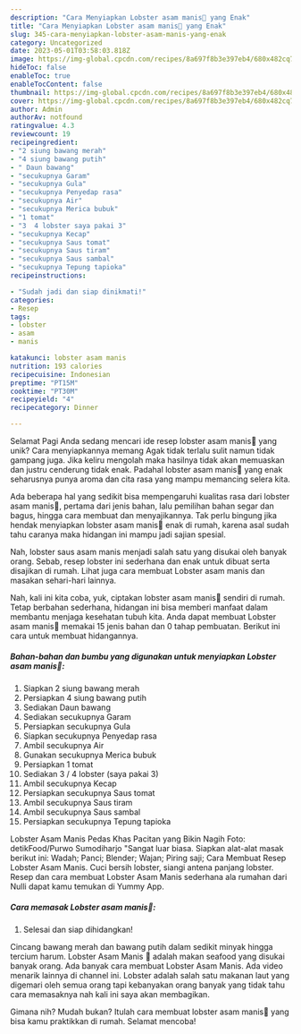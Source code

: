 ```yaml
---
description: "Cara Menyiapkan Lobster asam manis🦐 yang Enak"
title: "Cara Menyiapkan Lobster asam manis🦐 yang Enak"
slug: 345-cara-menyiapkan-lobster-asam-manis-yang-enak
category: Uncategorized
date: 2023-05-01T03:58:03.818Z
image: https://img-global.cpcdn.com/recipes/8a697f8b3e397eb4/680x482cq70/lobster-asam-manis-foto-resep-utama.jpg
hideToc: false
enableToc: true
enableTocContent: false
thumbnail: https://img-global.cpcdn.com/recipes/8a697f8b3e397eb4/680x482cq70/lobster-asam-manis-foto-resep-utama.jpg
cover: https://img-global.cpcdn.com/recipes/8a697f8b3e397eb4/680x482cq70/lobster-asam-manis-foto-resep-utama.jpg
author: Admin
authorAv: notfound
ratingvalue: 4.3
reviewcount: 19
recipeingredient:
- "2 siung bawang merah"
- "4 siung bawang putih"
- " Daun bawang"
- "secukupnya Garam"
- "secukupnya Gula"
- "secukupnya Penyedap rasa"
- "secukupnya Air"
- "secukupnya Merica bubuk"
- "1 tomat"
- "3  4 lobster saya pakai 3"
- "secukupnya Kecap"
- "secukupnya Saus tomat"
- "secukupnya Saus tiram"
- "secukupnya Saus sambal"
- "secukupnya Tepung tapioka"
recipeinstructions:

- "Sudah jadi dan siap dinikmati!"
categories:
- Resep
tags:
- lobster
- asam
- manis

katakunci: lobster asam manis 
nutrition: 193 calories
recipecuisine: Indonesian
preptime: "PT15M"
cooktime: "PT30M"
recipeyield: "4"
recipecategory: Dinner

---
```



Selamat Pagi Anda sedang mencari ide resep lobster asam manis🦐 yang unik? Cara menyiapkannya memang Agak tidak terlalu sulit namun tidak gampang juga. Jika keliru mengolah maka hasilnya tidak akan memuaskan dan justru cenderung tidak enak. Padahal lobster asam manis🦐 yang enak seharusnya punya aroma dan cita rasa yang mampu memancing selera kita.


Ada beberapa hal yang sedikit bisa mempengaruhi kualitas rasa dari lobster asam manis🦐, pertama dari jenis bahan, lalu pemilihan bahan segar dan bagus, hingga cara membuat dan menyajikannya. Tak perlu bingung jika hendak menyiapkan lobster asam manis🦐 enak di rumah, karena asal sudah tahu caranya maka hidangan ini mampu jadi sajian spesial.

Nah, lobster saus asam manis menjadi salah satu yang disukai oleh banyak orang. Sebab, resep lobster ini sederhana dan enak untuk dibuat serta disajikan di rumah. Lihat juga cara membuat Lobster asam manis dan masakan sehari-hari lainnya.


Nah, kali ini kita coba, yuk, ciptakan lobster asam manis🦐 sendiri di rumah. Tetap berbahan sederhana, hidangan ini bisa memberi manfaat dalam membantu menjaga kesehatan tubuh kita. Anda dapat membuat Lobster asam manis🦐 memakai 15 jenis bahan dan 0 tahap pembuatan. Berikut ini cara untuk membuat hidangannya.

<!--inarticleads1-->

##### Bahan-bahan dan bumbu yang digunakan untuk menyiapkan Lobster asam manis🦐:

1. Siapkan 2 siung bawang merah
1. Persiapkan 4 siung bawang putih
1. Sediakan  Daun bawang
1. Sediakan secukupnya Garam
1. Persiapkan secukupnya Gula
1. Siapkan secukupnya Penyedap rasa
1. Ambil secukupnya Air
1. Gunakan secukupnya Merica bubuk
1. Persiapkan 1 tomat
1. Sediakan 3 / 4 lobster (saya pakai 3)
1. Ambil secukupnya Kecap
1. Persiapkan secukupnya Saus tomat
1. Ambil secukupnya Saus tiram
1. Ambil secukupnya Saus sambal
1. Persiapkan secukupnya Tepung tapioka


Lobster Asam Manis Pedas Khas Pacitan yang Bikin Nagih Foto: detikFood/Purwo Sumodiharjo &#34;Sangat luar biasa. Siapkan alat-alat masak berikut ini: Wadah; Panci; Blender; Wajan; Piring saji; Cara Membuat Resep Lobster Asam Manis. Cuci bersih lobster, siangi antena panjang lobster. Resep dan cara membuat Lobster Asam Manis sederhana ala rumahan dari Nulli dapat kamu temukan di Yummy App. 

<!--inarticleads2-->

##### Cara memasak Lobster asam manis🦐:


1. Selesai dan siap dihidangkan!

Cincang bawang merah dan bawang putih dalam sedikit minyak hingga tercium harum. Lobster Asam Manis 🦞 adalah makan seafood yang disukai banyak orang. Ada banyak cara membuat Lobster Asam Manis. Ada video menarik lainnya di channel ini. Lobster adalah salah satu makanan laut yang digemari oleh semua orang tapi kebanyakan orang banyak yang tidak tahu cara memasaknya nah kali ini saya akan membagikan. 

Gimana nih? Mudah bukan? Itulah cara membuat lobster asam manis🦐 yang bisa kamu praktikkan di rumah. Selamat mencoba!
